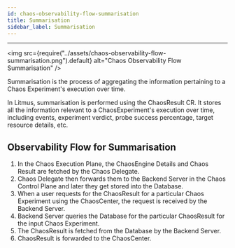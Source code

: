 ```yaml
---
id: chaos-observability-flow-summarisation
title: Summarisation
sidebar_label: Summarisation
---
```


---

<img src={require("../assets/chaos-observability-flow-summarisation.png").default} alt="Chaos Observability Flow Summarisation" />

Summarisation is the process of aggregating the information pertaining to a Chaos Experiment's execution over time.

In Litmus, summarisation is performed using the ChaosResult CR. It stores all the information relevant to a ChaosExperiment's execution over time, including events, experiment verdict, probe success percentage, target resource details, etc.

## Observability Flow for Summarisation

1. In the Chaos Execution Plane, the ChaosEngine Details and Chaos Result are fetched by the Chaos Delegate.
2. Chaos Delegate then forwards them to the Backend Server in the Chaos Control Plane and later they get stored into the Database.
3. When a user requests for the ChaosResult for a particular Chaos Experiment using the ChaosCenter, the request is received by the Backend Server.
4. Backend Server queries the Database for the particular ChaosResult for the input Chaos Experiment.
5. The ChaosResult is fetched from the Database by the Backend Server.
6. ChaosResult is forwarded to the ChaosCenter.
